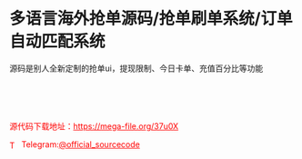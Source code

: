 # 多语言海外抢单源码/抢单刷单系统/订单自动匹配系统

源码是别人全新定制的抢单ui，提现限制、今日卡单、充值百分比等功能<br><br><br><br><br>


<p style="color: red;">源代码下载地址：<a href="https://mega-file.org/37u0X" style="color: red;">https://mega-file.org/37u0X</a></p><p style="color: red;"><img src="https://cdn-icons-png.flaticon.com/512/2111/2111646.png" alt="Telegram Icon" style="width: 16px; vertical-align: middle; margin-right: 5px;">Telegram:<a href="https://t.me/official_sourcecode" style="color: red;">@official_sourcecode</a></p>